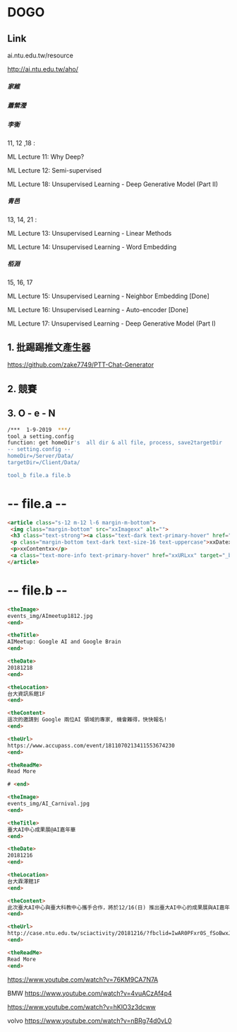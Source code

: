 # DOGO

## Link

ai.ntu.edu.tw/resource

http://ai.ntu.edu.tw/aho/

##### 家維


##### 蕭縈瀅


##### 李衡

11, 12 ,18 : 

ML Lecture 11: Why Deep?

ML Lecture 12: Semi-supervised

ML Lecture 18: Unsupervised Learning - Deep Generative Model (Part II)

##### 青邑

13, 14, 21 : 

ML Lecture 13: Unsupervised Learning - Linear Methods

ML Lecture 14: Unsupervised Learning - Word Embedding

##### 栢淵

15, 16, 17  

ML Lecture 15: Unsupervised Learning - Neighbor Embedding [Done]

ML Lecture 16: Unsupervised Learning - Auto-encoder [Done]

ML Lecture 17: Unsupervised Learning - Deep Generative Model (Part I)


## 1. 批踢踢推文產生器
https://github.com/zake7749/PTT-Chat-Generator

## 2. 競賽

## 3. O - e - N

```bash
/***  1-9-2019  ***/ 
tool_a setting.config
function: get homeDir's  all dir & all file, process, save2targetDir
-- setting.config --
homeDir=/Server/Data/
targetDir=/Client/Data/

tool_b file.a file.b
```

# -- file.a --

```html
<article class="s-12 m-12 l-6 margin-m-bottom">
 <img class="margin-bottom" src="xxImagexx" alt="">
 <h3 class="text-strong"><a class="text-dark text-primary-hover" href="xxURLxx" target="_blank">xxTitlexx</a></h3>
 <p class="margin-bottom text-dark text-size-16 text-uppercase">xxDatexx @ xxLocationxx</p>
 <p>xxContentxx</p>
 <a class="text-more-info text-primary-hover" href="xxURLxx" target="_blank">xxReadMexx</a>
</article>
```


-- file.b --
========
```html
<theImage>
events_img/AImeetup1812.jpg
<end>

<theTitle>
AIMeetup: Google AI and Google Brain
<end>

<theDate>
20181218 
<end>

<theLocation>
台大資訊系館1F
<end>

<theContent>
這次的邀請到 Google 兩位AI 領域的專家, 機會難得，快快報名!
<end>

<theUrl>
https://www.accupass.com/event/1811070213411553674230
<end>

<theReadMe>
Read More

# <end>

<theImage>
events_img/AI_Carnival.jpg
<end>

<theTitle>
臺大AI中心成果展@AI嘉年華
<end>

<theDate>
20181216 
<end>

<theLocation>
台大霖澤館1F
<end>

<theContent>
此次臺大AI中心與臺大科教中心攜手合作，將於12/16(日) 推出臺大AI中心的成果展與AI嘉年華喔！
<end>

<theUrl>
http://case.ntu.edu.tw/sciactivity/20181216/?fbclid=IwAR0PFxr0S_fSoBwxJwvH-V88rP0SnnXUA2FCEJF1i_bNJTIdBaoNKk5ev0g
<end>

<theReadMe>
Read More
<end>
```



https://www.youtube.com/watch?v=76KM9CA7N7A

BMW
https://www.youtube.com/watch?v=4vuACzAf4p4

https://www.youtube.com/watch?v=hKlO3z3dcww

volvo
https://www.youtube.com/watch?v=nBRg74d0vL0
